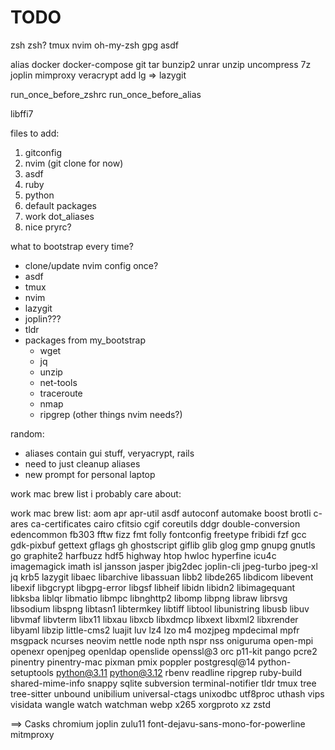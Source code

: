 # TODO

zsh
  zsh?
  tmux
  nvim
  oh-my-zsh
  gpg
  asdf

alias
  docker
  docker-compose
  git
  tar
  bunzip2
  unrar
  unzip
  uncompress
  7z
  joplin
  mimproxy
  veracrypt
  add lg => lazygit

run_once_before_zshrc
run_once_before_alias

libffi7

files to add:
 1. gitconfig
 2. nvim (git clone for now)
 3. asdf
 4. ruby
 5. python
 6. default packages
 7. work dot_aliases
 8. nice pryrc?

what to bootstrap every time?
 - clone/update nvim config
once?
 - asdf
 - tmux
 - nvim
 - lazygit
 - joplin???
 - tldr
 - packages from my_bootstrap
   - wget
   - jq
   - unzip
   - net-tools
   - traceroute
   - nmap
   - ripgrep (other things nvim needs?)

random:
 - aliases contain gui stuff, veryacrypt, rails
 - need to just cleanup aliases
 - new prompt for personal laptop


work mac brew list i probably care about:


work mac brew list:
aom
apr
apr-util
asdf
autoconf
automake
boost
brotli
c-ares
ca-certificates
cairo
cfitsio
cgif
coreutils
ddgr
double-conversion
edencommon
fb303
fftw
fizz
fmt
folly
fontconfig
freetype
fribidi
fzf
gcc
gdk-pixbuf
gettext
gflags
gh
ghostscript
giflib
glib
glog
gmp
gnupg
gnutls
go
graphite2
harfbuzz
hdf5
highway
htop
hwloc
hyperfine
icu4c
imagemagick
imath
isl
jansson
jasper
jbig2dec
joplin-cli
jpeg-turbo
jpeg-xl
jq
krb5
lazygit
libaec
libarchive
libassuan
libb2
libde265
libdicom
libevent
libexif
libgcrypt
libgpg-error
libgsf
libheif
libidn
libidn2
libimagequant
libksba
liblqr
libmatio
libmpc
libnghttp2
libomp
libpng
libraw
librsvg
libsodium
libspng
libtasn1
libtermkey
libtiff
libtool
libunistring
libusb
libuv
libvmaf
libvterm
libx11
libxau
libxcb
libxdmcp
libxext
libxml2
libxrender
libyaml
libzip
little-cms2
luajit
luv
lz4
lzo
m4
mozjpeg
mpdecimal
mpfr
msgpack
ncurses
neovim
nettle
node
npth
nspr
nss
oniguruma
open-mpi
openexr
openjpeg
openldap
openslide
openssl@3
orc
p11-kit
pango
pcre2
pinentry
pinentry-mac
pixman
pmix
poppler
postgresql@14
python-setuptools
python@3.11
python@3.12
rbenv
readline
ripgrep
ruby-build
shared-mime-info
snappy
sqlite
subversion
terminal-notifier
tldr
tmux
tree
tree-sitter
unbound
unibilium
universal-ctags
unixodbc
utf8proc
uthash
vips
visidata
wangle
watch
watchman
webp
x265
xorgproto
xz
zstd


==> Casks
chromium
joplin
zulu11
font-dejavu-sans-mono-for-powerline
mitmproxy

